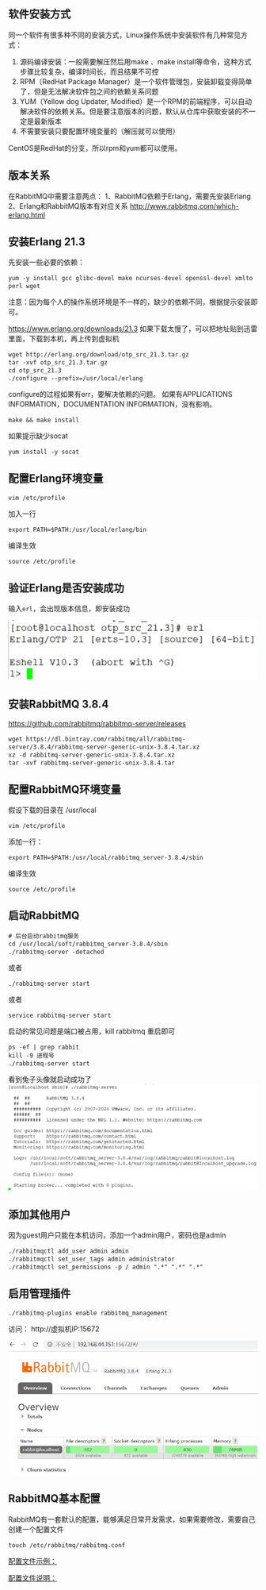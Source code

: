 ## 软件安装方式

同一个软件有很多种不同的安装方式，Linux操作系统中安装软件有几种常见方式：
1. 源码编译安装：一般需要解压然后用make 、make install等命令，这种方式步骤比较复杂，编译时间长，而且结果不可控
2. RPM（RedHat Package Manager）是一个软件管理包，安装卸载变得简单了，但是无法解决软件包之间的依赖关系问题
3. YUM（Yellow dog Updater, Modified）是一个RPM的前端程序，可以自动解决软件的依赖关系。但是要注意版本的问题，默认从仓库中获取安装的不一定是最新版本
4. 不需要安装只要配置环境变量的（解压就可以使用）

CentOS是RedHat的分支，所以rpm和yum都可以使用。



## 版本关系

在RabbitMQ中需要注意两点：
1、RabbitMQ依赖于Erlang，需要先安装Erlang
2、Erlang和RabbitMQ版本有对应关系
http://www.rabbitmq.com/which-erlang.html



## 安装Erlang 21.3

先安装一些必要的依赖：

```
yum -y install gcc glibc-devel make ncurses-devel openssl-devel xmlto perl wget
```

注意：因为每个人的操作系统环境是不一样的，缺少的依赖不同，根据提示安装即可。

https://www.erlang.org/downloads/21.3
如果下载太慢了，可以把地址贴到迅雷里面，下载到本机，再上传到虚拟机

```
wget http://erlang.org/download/otp_src_21.3.tar.gz
tar -xvf otp_src_21.3.tar.gz
cd otp_src_21.3
./configure --prefix=/usr/local/erlang
```

configure的过程如果有err，要解决依赖的问题。
如果有APPLICATIONS INFORMATION，DOCUMENTATION INFORMATION，没有影响。

```
make && make install
```

如果提示缺少socat

```
yum install -y socat
```



## 配置Erlang环境变量

```
vim /etc/profile
```

加入一行

```
export PATH=$PATH:/usr/local/erlang/bin
```

编译生效

```
source /etc/profile
```



## 验证Erlang是否安装成功

输入`erl`，会出现版本信息，即安装成功

![20200620_213420.png](image/ab43600edd9f413fb11dc08701e5cfd1.png)



## 安装RabbitMQ 3.8.4

https://github.com/rabbitmq/rabbitmq-server/releases

```
wget https://dl.bintray.com/rabbitmq/all/rabbitmq-server/3.8.4/rabbitmq-server-generic-unix-3.8.4.tar.xz
xz -d rabbitmq-server-generic-unix-3.8.4.tar.xz
tar -xvf rabbitmq-server-generic-unix-3.8.4.tar 
```



## 配置RabbitMQ环境变量

假设下载的目录在 /usr/local

```
vim /etc/profile
```

添加一行：

```
export PATH=$PATH:/usr/local/rabbitmq_server-3.8.4/sbin
```

编译生效

```
source /etc/profile
```



## 启动RabbitMQ

```
# 后台启动rabbitmq服务
cd /usr/local/soft/rabbitmq_server-3.8.4/sbin
./rabbitmq-server -detached
```

或者

```
./rabbitmq-server start
```

或者

```
service rabbitmq-server start
```

启动的常见问题是端口被占用，kill rabbitmq 重启即可

```
ps -ef | grep rabbit
kill -9 进程号
./rabbitmq-server start
```

看到兔子头像就启动成功了
![20200620_214501.png](image/719459358013491a81e2080835453add.png)



## 添加其他用户

因为guest用户只能在本机访问，添加一个admin用户，密码也是admin

```
./rabbitmqctl add_user admin admin
./rabbitmqctl set_user_tags admin administrator
./rabbitmqctl set_permissions -p / admin ".*" ".*" ".*"
```



## 启用管理插件

```
./rabbitmq-plugins enable rabbitmq_management
```

访问：
http://虚拟机IP:15672

![20200620_214826.png](image/12c90cc8bbbd4db4ab61cf0a3984134c.png)



## RabbitMQ基本配置

RabbitMQ有一套默认的配置，能够满足日常开发需求，如果需要修改，需要自己创建一个配置文件

```
touch /etc/rabbitmq/rabbitmq.conf
```



[配置文件示例：](https://github.com/rabbitmq/rabbitmq-server/blob/master/deps/rabbit/docs/rabbitmq.conf.example)

[配置文件说明：](https://www.rabbitmq.com/configure.html#config-items)


